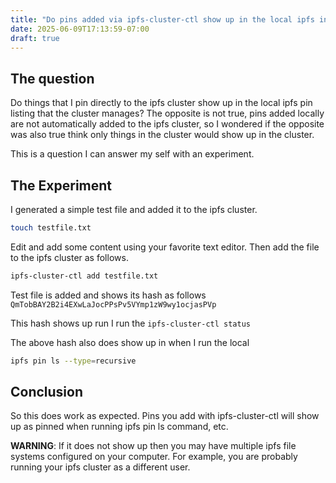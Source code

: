 ```yaml
---
title: "Do pins added via ipfs-cluster-ctl show up in the local ipfs instance too"
date: 2025-06-09T17:13:59-07:00
draft: true
---
```


## The question

Do things that I pin directly to the ipfs cluster show up in the local ipfs pin listing that the cluster manages? The opposite is not true, pins added locally are not automatically added to the ipfs cluster, so I wondered if the opposite was also true think only things in the cluster would show up in the cluster.

This is a question I can answer my self with an experiment.

## The Experiment 

I generated a simple test file and added it to the ipfs cluster.
```sh
touch testfile.txt
```
Edit and add some content using your favorite text editor. Then add the file to the ipfs cluster as follows.

```sh
ipfs-cluster-ctl add testfile.txt 
```

Test file is added and shows its hash as follows `QmTobBAY2B2i4EXwLaJocPPsPv5VYmp1zW9wy1ocjasPVp`

This hash shows up run I run the `ipfs-cluster-ctl status`

The above hash also does show up in when I run the local
```sh
ipfs pin ls --type=recursive
```

## Conclusion

So this does work as expected.  Pins you add with ipfs-cluster-ctl  will show up as pinned when running ipfs pin ls command, etc.

**WARNING**:
If it does not show up then you may have multiple ipfs file systems configured on your computer. For example, you are probably running your ipfs cluster as a different user. 